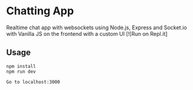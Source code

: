 # Chatting App 
Realtime chat app with websockets using Node.js, Express and Socket.io with Vanilla JS on the frontend with a custom UI
[![Run on Repl.it]
## Usage
```
npm install
npm run dev

Go to localhost:3000
```

